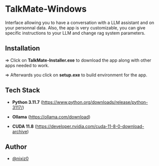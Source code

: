 # TalkMate-Windows

Interface allowing you to have a conversation with a LLM assistant and on your personnal data.
Also, the app is very customizable, you can give specific instructions to your LLM and change rag system parameters.


## Installation

=> Click on **TalkMate-Installer.exe** to download the app along with other apps needed to work.

=> Afterwards you click on **setup.exe** to build environment for the app.


## Tech Stack

- **Python 3.11.7** (https://www.python.org/downloads/release/python-3117/)

- **Ollama** (https://ollama.com/download)

- **CUDA 11.8** (https://developer.nvidia.com/cuda-11-8-0-download-archive)


## Author

- [@nixiz0](https://github.com/nixiz0)